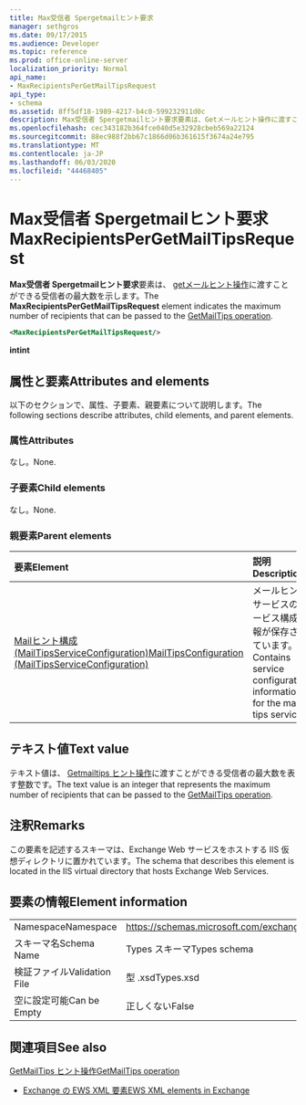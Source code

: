 ```yaml
---
title: Max受信者 Spergetmailヒント要求
manager: sethgros
ms.date: 09/17/2015
ms.audience: Developer
ms.topic: reference
ms.prod: office-online-server
localization_priority: Normal
api_name:
- MaxRecipientsPerGetMailTipsRequest
api_type:
- schema
ms.assetid: 8ff5df18-1989-4217-b4c0-599232911d0c
description: Max受信者 Spergetmailヒント要求要素は、Getメールヒント操作に渡すことができる受信者の最大数を示します。
ms.openlocfilehash: cec343182b364fce040d5e32928cbeb569a22124
ms.sourcegitcommit: 88ec988f2bb67c1866d06b361615f3674a24e795
ms.translationtype: MT
ms.contentlocale: ja-JP
ms.lasthandoff: 06/03/2020
ms.locfileid: "44468405"
---
```

# <a name="maxrecipientspergetmailtipsrequest"></a><span data-ttu-id="c6f95-103">Max受信者 Spergetmailヒント要求</span><span class="sxs-lookup"><span data-stu-id="c6f95-103">MaxRecipientsPerGetMailTipsRequest</span></span>

<span data-ttu-id="c6f95-104">**Max受信者 Spergetmailヒント要求**要素は、 [getメールヒント操作](getmailtips-operation.md)に渡すことができる受信者の最大数を示します。</span><span class="sxs-lookup"><span data-stu-id="c6f95-104">The **MaxRecipientsPerGetMailTipsRequest** element indicates the maximum number of recipients that can be passed to the [GetMailTips operation](getmailtips-operation.md).</span></span>
  
```XML
<MaxRecipientsPerGetMailTipsRequest/>
```

 <span data-ttu-id="c6f95-105">**int**</span><span class="sxs-lookup"><span data-stu-id="c6f95-105">**int**</span></span>
## <a name="attributes-and-elements"></a><span data-ttu-id="c6f95-106">属性と要素</span><span class="sxs-lookup"><span data-stu-id="c6f95-106">Attributes and elements</span></span>

<span data-ttu-id="c6f95-107">以下のセクションで、属性、子要素、親要素について説明します。</span><span class="sxs-lookup"><span data-stu-id="c6f95-107">The following sections describe attributes, child elements, and parent elements.</span></span>
  
### <a name="attributes"></a><span data-ttu-id="c6f95-108">属性</span><span class="sxs-lookup"><span data-stu-id="c6f95-108">Attributes</span></span>

<span data-ttu-id="c6f95-109">なし。</span><span class="sxs-lookup"><span data-stu-id="c6f95-109">None.</span></span>
  
### <a name="child-elements"></a><span data-ttu-id="c6f95-110">子要素</span><span class="sxs-lookup"><span data-stu-id="c6f95-110">Child elements</span></span>

<span data-ttu-id="c6f95-111">なし。</span><span class="sxs-lookup"><span data-stu-id="c6f95-111">None.</span></span>
  
### <a name="parent-elements"></a><span data-ttu-id="c6f95-112">親要素</span><span class="sxs-lookup"><span data-stu-id="c6f95-112">Parent elements</span></span>

|<span data-ttu-id="c6f95-113">**要素**</span><span class="sxs-lookup"><span data-stu-id="c6f95-113">**Element**</span></span>|<span data-ttu-id="c6f95-114">**説明**</span><span class="sxs-lookup"><span data-stu-id="c6f95-114">**Description**</span></span>|
|:-----|:-----|
|[<span data-ttu-id="c6f95-115">Mailヒント構成 (MailTipsServiceConfiguration)</span><span class="sxs-lookup"><span data-stu-id="c6f95-115">MailTipsConfiguration (MailTipsServiceConfiguration)</span></span>](mailtipsconfiguration-mailtipsserviceconfiguration.md) <br/> |<span data-ttu-id="c6f95-116">メールヒントサービスのサービス構成情報が保存されています。</span><span class="sxs-lookup"><span data-stu-id="c6f95-116">Contains service configuration information for the mail tips service.</span></span>  <br/> |
   
## <a name="text-value"></a><span data-ttu-id="c6f95-117">テキスト値</span><span class="sxs-lookup"><span data-stu-id="c6f95-117">Text value</span></span>

<span data-ttu-id="c6f95-118">テキスト値は、 [Getmailtips ヒント操作](getmailtips-operation.md)に渡すことができる受信者の最大数を表す整数です。</span><span class="sxs-lookup"><span data-stu-id="c6f95-118">The text value is an integer that represents the maximum number of recipients that can be passed to the [GetMailTips operation](getmailtips-operation.md).</span></span>
  
## <a name="remarks"></a><span data-ttu-id="c6f95-119">注釈</span><span class="sxs-lookup"><span data-stu-id="c6f95-119">Remarks</span></span>

<span data-ttu-id="c6f95-120">この要素を記述するスキーマは、Exchange Web サービスをホストする IIS 仮想ディレクトリに置かれています。</span><span class="sxs-lookup"><span data-stu-id="c6f95-120">The schema that describes this element is located in the IIS virtual directory that hosts Exchange Web Services.</span></span>
  
## <a name="element-information"></a><span data-ttu-id="c6f95-121">要素の情報</span><span class="sxs-lookup"><span data-stu-id="c6f95-121">Element information</span></span>

|||
|:-----|:-----|
|<span data-ttu-id="c6f95-122">Namespace</span><span class="sxs-lookup"><span data-stu-id="c6f95-122">Namespace</span></span>  <br/> |https://schemas.microsoft.com/exchange/services/2006/types  <br/> |
|<span data-ttu-id="c6f95-123">スキーマ名</span><span class="sxs-lookup"><span data-stu-id="c6f95-123">Schema Name</span></span>  <br/> |<span data-ttu-id="c6f95-124">Types スキーマ</span><span class="sxs-lookup"><span data-stu-id="c6f95-124">Types schema</span></span>  <br/> |
|<span data-ttu-id="c6f95-125">検証ファイル</span><span class="sxs-lookup"><span data-stu-id="c6f95-125">Validation File</span></span>  <br/> |<span data-ttu-id="c6f95-126">型 .xsd</span><span class="sxs-lookup"><span data-stu-id="c6f95-126">Types.xsd</span></span>  <br/> |
|<span data-ttu-id="c6f95-127">空に設定可能</span><span class="sxs-lookup"><span data-stu-id="c6f95-127">Can be Empty</span></span>  <br/> |<span data-ttu-id="c6f95-128">正しくない</span><span class="sxs-lookup"><span data-stu-id="c6f95-128">False</span></span>  <br/> |
   
## <a name="see-also"></a><span data-ttu-id="c6f95-129">関連項目</span><span class="sxs-lookup"><span data-stu-id="c6f95-129">See also</span></span>



[<span data-ttu-id="c6f95-130">GetMailTips ヒント操作</span><span class="sxs-lookup"><span data-stu-id="c6f95-130">GetMailTips operation</span></span>](getmailtips-operation.md)


- [<span data-ttu-id="c6f95-131">Exchange の EWS XML 要素</span><span class="sxs-lookup"><span data-stu-id="c6f95-131">EWS XML elements in Exchange</span></span>](ews-xml-elements-in-exchange.md)

